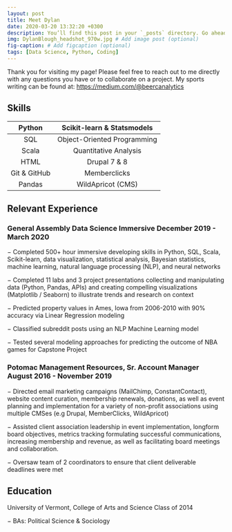 ```yaml
---
layout: post
title: Meet Dylan
date: 2020-03-20 13:32:20 +0300
description: You’ll find this post in your `_posts` directory. Go ahead and edit it and re-build the site to see your changes. # Add post description (optional)
img: DylanBlough_headshot_970w.jpg # Add image post (optional)
fig-caption: # Add figcaption (optional)
tags: [Data Science, Python, Coding]
---
```

Thank you for visiting my page! Please feel free to reach out to me directly with any questions you have or to collaborate on a project. My sports writing can be found at: https://medium.com/@beercanalytics

## Skills
 
|    Python    |  Scikit-learn & Statsmodels |
|:------------:|:---------------------------:|
|      SQL     | Object-Oriented Programming |
|     Scala    |    Quantitative Analysis    |
|     HTML     |         Drupal 7 & 8        |
| Git & GitHub |         Memberclicks        |
|    Pandas    |      WildApricot (CMS)      |
 
 

## Relevant Experience
 
### General Assembly Data Science Immersive 			December  2019 -  March 2020
 
−	Completed 500+ hour immersive developing skills in Python, SQL, Scala, Scikit-learn, data visualization, statistical analysis, Bayesian statistics, machine learning, natural language processing (NLP), and neural networks

−	Completed 11 labs and 3 project presentations collecting and manipulating data (Python, Pandas, APIs) and creating compelling visualizations (Matplotlib / Seaborn) to illustrate trends and research on context

−	Predicted property values in Ames, Iowa from 2006-2010 with 90% accuracy via Linear Regression modeling

−	Classified subreddit posts using an NLP Machine Learning model

−	Tested several modeling approaches for predicting the outcome of NBA games for Capstone Project

### Potomac Management Resources, Sr. Account Manager                 August 2016 - November 2019

−	Directed email marketing campaigns (MailChimp, ConstantContact), website content curation, membership renewals, donations, as well as event planning and implementation for a variety of non-profit associations using multiple CMSes (e.g Drupal, MemberClicks, WildApricot)

−	Assisted client association leadership in event implementation, longform board objectives, metrics tracking formulating successful communications, increasing membership and revenue, as well as facilitating board meetings and collaboration. 

−	Oversaw team of 2 coordinators to ensure that client deliverable deadlines were met

 
## Education
University of Vermont, College of Arts and Science                                                     Class of 2014

−	BAs: Political Science & Sociology
